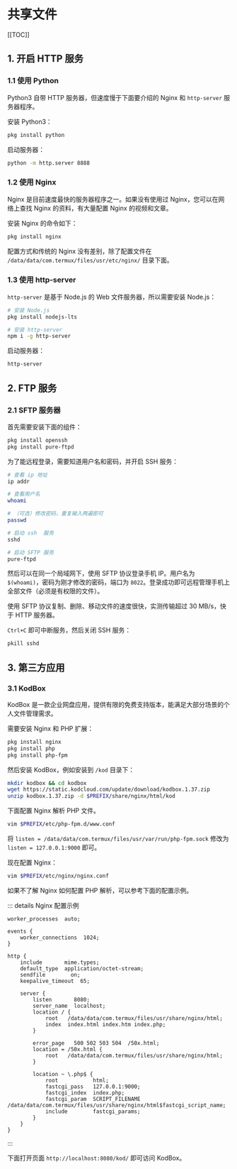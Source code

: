 # 共享文件

[[TOC]]

## 1. 开启 HTTP 服务

### 1.1 使用 Python

Python3 自带 HTTP 服务器，但速度慢于下面要介绍的 Nginx 和 `http-server` 服务器程序。

安装 Python3：

```bash
pkg install python
```

启动服务器：

```bash
python -m http.server 8888
```

### 1.2 使用 Nginx

Nginx 是目前速度最快的服务器程序之一。如果没有使用过 Nginx，您可以在网络上查找 Nginx 的资料，有大量配置 Nginx 的视频和文章。

安装 Nginx 的命令如下：

```bash
pkg install nginx
```

配置方式和传统的 Nginx 没有差别，除了配置文件在 `/data/data/com.termux/files/usr/etc/nginx/` 目录下面。

### 1.3 使用 http-server

`http-server` 是基于 Node.js 的 Web 文件服务器，所以需要安装 Node.js：

```bash
# 安装 Node.js
pkg install nodejs-lts

# 安装 http-server
npm i -g http-server
```

启动服务器：

```bash
http-server
```

## 2. FTP 服务

### 2.1 SFTP 服务器

首先需要安装下面的组件：

```bash
pkg install openssh
pkg install pure-ftpd
```

为了能远程登录，需要知道用户名和密码，并开启 SSH 服务：

```bash
# 查看 ip 地址
ip addr

# 查看用户名
whoami

# （可选）修改密码，重复输入两遍即可
passwd

# 启动 ssh  服务
sshd

# 启动 SFTP 服务
pure-ftpd
```

然后可以在同一个局域网下，使用 SFTP 协议登录手机 IP。用户名为 `$(whoami)`，密码为刚才修改的密码，端口为 `8022`。登录成功即可远程管理手机上全部文件（必须是有权限的文件）。

使用 SFTP 协议复制、删除、移动文件的速度很快，实测传输超过 30 MB/s，快于 HTTP 服务器。

`Ctrl+C` 即可中断服务，然后关闭 SSH 服务：

```bash
pkill sshd
```

## 3. 第三方应用

### 3.1 KodBox

KodBox 是一款企业网盘应用，提供有限的免费支持版本，能满足大部分场景的个人文件管理需求。

需要安装 Nginx 和 PHP 扩展：

```bash
pkg install nginx
pkg install php
pkg install php-fpm
```

然后安装 KodBox，例如安装到 `/kod` 目录下：

```bash
mkdir kodbox && cd kodbox
wget https://static.kodcloud.com/update/download/kodbox.1.37.zip
unzip kodbox.1.37.zip -d $PREFIX/share/nginx/html/kod
```

下面配置 Nginx 解析 PHP 文件。

```bash
vim $PREFIX/etc/php-fpm.d/www.conf
```

将 `listen = /data/data/com.termux/files/usr/var/run/php-fpm.sock` 修改为 `listen = 127.0.0.1:9000` 即可。

现在配置 Nginx：

```bash
vim $PREFIX/etc/nginx/nginx.conf
```

如果不了解 Nginx 如何配置 PHP 解析，可以参考下面的配置示例。

::: details Nginx 配置示例

```nginx
worker_processes  auto;

events {
    worker_connections  1024;
}

http {
    include       mime.types;
    default_type  application/octet-stream;
    sendfile        on;
    keepalive_timeout  65;

    server {
        listen       8080;
        server_name  localhost;
        location / {
            root   /data/data/com.termux/files/usr/share/nginx/html;
            index  index.html index.htm index.php;
        }

        error_page   500 502 503 504  /50x.html;
        location = /50x.html {
            root   /data/data/com.termux/files/usr/share/nginx/html;
        }

        location ~ \.php$ {
            root           html;
            fastcgi_pass   127.0.0.1:9000;
            fastcgi_index  index.php;
            fastcgi_param  SCRIPT_FILENAME  /data/data/com.termux/files/usr/share/nginx/html$fastcgi_script_name;
            include        fastcgi_params;
        }
    }
}
```

:::

下面打开页面 `http://localhost:8080/kod/` 即可访问 KodBox。

